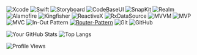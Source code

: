 
![Xcode](https://img.shields.io/badge/Xcode-007ACC?style=flat&logo=xcode&logoColor=white)
![Swift](https://img.shields.io/badge/Swift-FA7343?style=flat&logo=swift&logoColor=white)
![Storyboard](https://img.shields.io/badge/Storyboard-orange?style=flat&logo=swift&logoColor=white)
![CodeBaseUI](https://img.shields.io/badge/CodeBase%20UI-green?style=flat&logo=swift&logoColor=white)
![SnapKit](https://img.shields.io/badge/SnapKit-007ACC?style=flat&logo=swift&logoColor=white)
![Realm](https://img.shields.io/badge/Realm-39477F?style=flat&logo=realm&logoColor=white)
![Alamofire](https://img.shields.io/badge/Alamofire-000000?style=flat&logo=swift&logoColor=white)
![Kingfisher](https://img.shields.io/badge/Kingfisher-1A1A1A?style=flat&logo=swift&logoColor=white)
![ReactiveX](https://img.shields.io/badge/ReactiveX-B7178C?style=flat&logo=reactivex&logoColor=white)
![RxDataSource](https://img.shields.io/badge/RxDataSource-8E44AD?style=flat&logo=swift&logoColor=white)
![MVVM](https://img.shields.io/badge/MVVM-008CBA?style=flat)
![MVP](https://img.shields.io/badge/MVP-EC463F?style=flat)
![MVC](https://img.shields.io/badge/MVC-EC463F?style=flat)
![In-Out Pattern](https://img.shields.io/badge/In--Out%20Pattern-008CBA?style=flat)
[![Router-Pattern](https://img.shields.io/badge/Router%20Pattern-blue)](https://your-link-here)
![Git](https://img.shields.io/badge/Git-F05032?style=flat&logo=git&logoColor=white)
![GitHub](https://img.shields.io/badge/GitHub-lightgrey?style=flat&logo=github)

![Your GitHub Stats](https://github-readme-stats.vercel.app/api?username=Seungwoo-Seo&show_icons=true&hide_title=true&hide=contribs,prs&count_private=true&theme=radical)
![Top Langs](https://github-readme-stats.vercel.app/api/top-langs/?username=Seungwoo-Seo&layout=compact)

<!--
![footer](https://capsule-render.vercel.app/api?type=transparent&text=⭐️%20Thank%20you%20for%20watching%20⭐️&fontAlign=50&stroke=FF0000&animation=blinking&fontColor=d6ace6&fontSize=50)
-->
<!-- ![Hits](https://hits.seeyoufarm.com/api/count/incr/badge.svg?url=https://github.com/Seungwoo-Seo/YourRepository) -->
![Profile Views](https://hits.seeyoufarm.com/api/count/incr/badge.svg?url=https://github.com/Seungwoo-Seo)

<!--![Clean Architecture](https://img.shields.io/badge/Clean%20Architecture-333333?style=flat)-->
